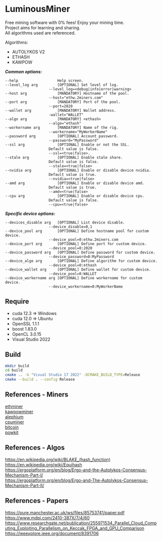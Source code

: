 # LuminousMiner

Free mining software with 0% fees! Enjoy your mining time.  
Project aims for learning and sharing.  
All algorithms used are referenced.  

Algorithms:
- AUTOLYKOS V2
- ETHASH
- KAWPOW

___Common options:___
```
--help                  Help screen.
--level_log arg         [OPTIONAL] Set level of log.
                    --level_log=<debug|info|error|warning>
--host arg              [MANDATORY] Hostname of the pool.
                    --host="ethw.2miners.com"
--port arg              [MANDATORY] Port of the pool.
                    --port=2020
--wallet arg            [MANDATORY] Wallet address.
                    -wallet="WALLET"
--algo arg              [MANDATORY] <ethash>
                    --algo="ethash"
--workername arg        [MANDATORY] Name of the rig.
                    --workername="MyWorkerName"
--password arg          [OPTIONAL] Account password.
                    --password="MyPassword"
--ssl arg               [OPTIONAL] Enable or not the SSL.
                    Default value is false.
                    --ssl=<true|false>.
--stale arg             [OPTIONAL] Enable stale share.
                    Default value is false.
                    --stale=<true|false>
--nvidia arg            [OPTIONAL] Enable or disable device nvidia.
                    Default value is true.
                    --nvidia=<true|false>
--amd arg               [OPTIONAL] Enable or disable device amd.
                    Default value is true.
                    --amd=<true|false>
--cpu arg               [OPTIONAL] Enable or disable device cpu.
                    Default value is false.
                    --cpu=<true|false>
```

___Specific device options:___
```
--devices_disable arg   [OPTIONAL] List device disable.
                    --device_disable=0,1
--device_pool arg       [OPTIONAL] Define hostname pool for custom device.
                    --device_pool=0:ethw.2miners.com
--device_port arg       [OPTIONAL] Define port for custom device.
                    --device_pool=0:2020
--device_password arg   [OPTIONAL] Define password for custom device.
                    --device_password=0:MyPassword
--device_algo arg       [OPTIONAL] Define algorithm for custom device.
                    --device_pool=0:ethash
--device_wallet arg     [OPTIONAL] Define wallet for custom device.
                    --device_pool=0:WALLET
--device_workername arg [OPTIONAL] Define workername for custom device.
                    --device_workername=0:MyWorkerName
```

## Require
- cuda 12.3 => Windows
- cuda 12.0 => Ubuntu
- OpenSSL 1.1.1
- boost 1.83.0
- OpenCL 3.0.15
- Visual Studio 2022

## Build
```sh
mkdir build
cd build
cmake .. -G "Visual Studio 17 2022" -DCMAKE_BUILD_TYPE=Release
cmake --build . --config Release
```

## References - Miners
[ethminer](https://github.com/ethereum-mining/ethminer)  
[kawpowminer](https://github.com/RavenCommunity/kawpowminer)  
[alephium](https://github.com/alephium/gpu-miner)  
[cpuminer](https://github.com/pooler/cpuminer)  
[bitcoin](https://github.com/pakheili/sha-256-hash-algorithm-bitcoin-miner)  
[powkit](https://github.com/sencha-dev/powkit)  

## References - Algos
https://en.wikipedia.org/wiki/BLAKE_(hash_function)  
https://en.wikipedia.org/wiki/Equihash  
https://ergoplatform.org/en/blog/Ergo-and-the-Autolykos-Consensus-Mechanism-Part-I/  
https://ergoplatform.org/en/blog/Ergo-and-The-Autolykos-Consensus-Mechanism-Part-II/  

## References - Papers
https://pure.manchester.ac.uk/ws/files/85753741/paper.pdf  
https://www.mdpi.com/2410-387X/7/4/60  
https://www.researchgate.net/publication/255971534_Parallel_Cloud_Computing_Exploiting_Parallelism_on_Keccak_FPGA_and_GPU_Comparison  
https://ieeexplore.ieee.org/document/8391706  
